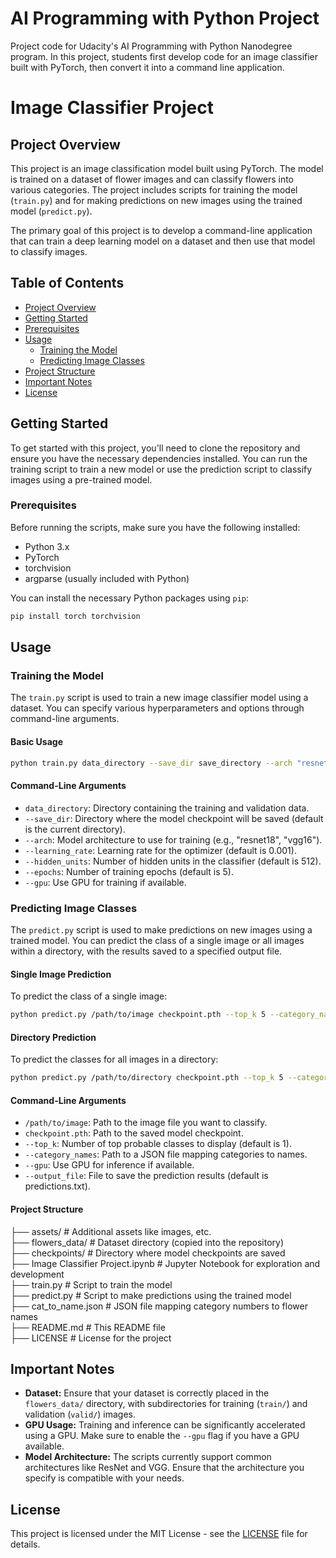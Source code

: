 # AI Programming with Python Project

Project code for Udacity's AI Programming with Python Nanodegree program. In this project, students first develop code for an image classifier built with PyTorch, then convert it into a command line application.

# Image Classifier Project

## Project Overview

This project is an image classification model built using PyTorch. The model is trained on a dataset of flower images and can classify flowers into various categories. The project includes scripts for training the model (`train.py`) and for making predictions on new images using the trained model (`predict.py`).

The primary goal of this project is to develop a command-line application that can train a deep learning model on a dataset and then use that model to classify images.

## Table of Contents

- [Project Overview](#project-overview)
- [Getting Started](#getting-started)
- [Prerequisites](#prerequisites)
- [Usage](#usage)
  - [Training the Model](#training-the-model)
  - [Predicting Image Classes](#predicting-image-classes)
- [Project Structure](#project-structure)
- [Important Notes](#important-notes)
- [License](#license)

## Getting Started

To get started with this project, you'll need to clone the repository and ensure you have the necessary dependencies installed. You can run the training script to train a new model or use the prediction script to classify images using a pre-trained model.

### Prerequisites

Before running the scripts, make sure you have the following installed:

- Python 3.x
- PyTorch
- torchvision
- argparse (usually included with Python)

You can install the necessary Python packages using `pip`:

```bash
pip install torch torchvision
```
## Usage

### Training the Model

The `train.py` script is used to train a new image classifier model using a dataset. You can specify various hyperparameters and options through command-line arguments.

#### Basic Usage

```bash
python train.py data_directory --save_dir save_directory --arch "resnet18" --learning_rate 0.001 --hidden_units 512 --epochs 5 --gpu
```

#### Command-Line Arguments

- `data_directory`: Directory containing the training and validation data.
- `--save_dir`: Directory where the model checkpoint will be saved (default is the current directory).
- `--arch`: Model architecture to use for training (e.g., "resnet18", "vgg16").
- `--learning_rate`: Learning rate for the optimizer (default is 0.001).
- `--hidden_units`: Number of hidden units in the classifier (default is 512).
- `--epochs`: Number of training epochs (default is 5).
- `--gpu`: Use GPU for training if available.

### Predicting Image Classes

The `predict.py` script is used to make predictions on new images using a trained model. You can predict the class of a single image or all images within a directory, with the results saved to a specified output file.

#### Single Image Prediction

To predict the class of a single image:

```bash
python predict.py /path/to/image checkpoint.pth --top_k 5 --category_names cat_to_name.json --gpu --output_file image_prediction.txt
```

#### Directory Prediction

To predict the classes for all images in a directory:

```bash
python predict.py /path/to/directory checkpoint.pth --top_k 5 --category_names cat_to_name.json --gpu --output_file directory_predictions.txt
```


#### Command-Line Arguments

- `/path/to/image`: Path to the image file you want to classify.
- `checkpoint.pth`: Path to the saved model checkpoint.
- `--top_k`: Number of top probable classes to display (default is 1).
- `--category_names`: Path to a JSON file mapping categories to names.
- `--gpu`: Use GPU for inference if available.
- `--output_file`: File to save the prediction results (default is predictions.txt).

#### Project Structure
├── assets/                  # Additional assets like images, etc.  
├── flowers_data/            # Dataset directory (copied into the repository)  
├── checkpoints/             # Directory where model checkpoints are saved  
├── Image Classifier Project.ipynb  # Jupyter Notebook for exploration and development  
├── train.py                 # Script to train the model  
├── predict.py               # Script to make predictions using the trained model  
├── cat_to_name.json         # JSON file mapping category numbers to flower names  
├── README.md                # This README file  
├── LICENSE                  # License for the project  


## Important Notes

- **Dataset:** Ensure that your dataset is correctly placed in the `flowers_data/` directory, with subdirectories for training (`train/`) and validation (`valid/`) images.
- **GPU Usage:** Training and inference can be significantly accelerated using a GPU. Make sure to enable the `--gpu` flag if you have a GPU available.
- **Model Architecture:** The scripts currently support common architectures like ResNet and VGG. Ensure that the architecture you specify is compatible with your needs.

## License

This project is licensed under the MIT License - see the [LICENSE](LICENSE) file for details.
